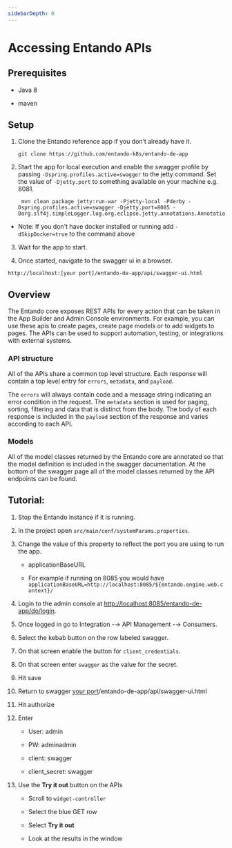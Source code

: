 ```yaml
---
sidebarDepth: 0
---
```


# Accessing Entando APIs

## Prerequisites

-   Java 8

-   maven

## Setup

1.  Clone the Entando reference app if you don’t already have it.

        git clone https://github.com/entando-k8s/entando-de-app

2.  Start the app for local execution and enable the swagger profile by
    passing `-Dspring.profiles.active=swagger` to the jetty command. Set
    the value of `-Djetty.port` to something available on your machine
    e.g. 8081.

         mvn clean package jetty:run-war -Pjetty-local -Pderby -Dspring.profiles.active=swagger -Djetty.port=8085 -Dorg.slf4j.simpleLogger.log.org.eclipse.jetty.annotations.AnnotationParser=error

* Note: If you don't have docker installed or running add `-dSkipDocker=true` to the command above

3.  Wait for the app to start.

4.  Once started, navigate to the swagger ui in a browser.

<!-- -->

    http://localhost:[your port]/entando-de-app/api/swagger-ui.html

## Overview

The Entando core exposes REST APIs for every action that can be taken in
the App Builder and Admin Console environments. For example, you can use
these apis to create pages, create page models or to add widgets to
pages. The APIs can be used to support automation, testing, or
integrations with external systems.

### API structure

All of the APIs share a common top level structure. Each response will
contain a top level entry for `errors`, `metadata`, and `payload`.

The `errors` will always contain code and a message string indicating an
error condition in the request. The `metadata` section is used for
paging, sorting, filtering and data that is distinct from the body. The
body of each response is included in the `payload` section of the
response and varies according to each API.

### Models

All of the model classes returned by the Entando core are annotated so
that the model definition is included in the swagger documentation. At
the bottom of the swagger page all of the model classes returned by the
API endpoints can be found.

## Tutorial:

1.  Stop the Entando instance if it is running.

2.  In the project open `src/main/conf/systemParams.properties`.

3.  Change the value of this property to reflect the port you are using
    to run the app.

    -   applicationBaseURL

    -   For example if running on 8085 you would have
        `applicationBaseURL=http://localhost:8085/${entando.engine.web.context}/`

4.  Login to the admin console at
    <http://localhost:8085/entando-de-app/do/login>.

5.  Once logged in go to Integration -→ API Management -→ Consumers.

6.  Select the kebab button on the row labeled swagger.

7.  On that screen enable the button for `client_credentials`.

8.  On that screen enter `swagger` as the value for the secret.

9.  Hit save

10. Return to swagger [your
    port](http://localhost:)/entando-de-app/api/swagger-ui.html

11. Hit authorize

12. Enter

    -   User: admin

    -   PW: adminadmin

    -   client: swagger

    -   client\_secret: swagger

13. Use the **Try it out** button on the APIs

    -   Scroll to `widget-controller`

    -   Select the blue GET row

    -   Select **Try it out**

    -   Look at the results in the window
